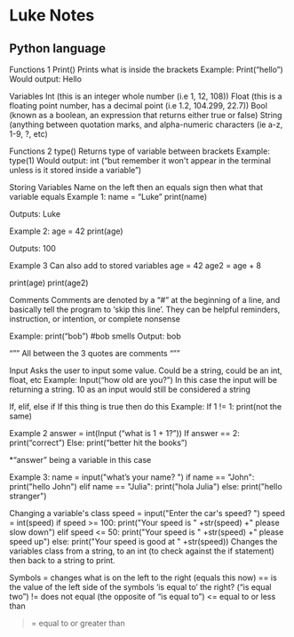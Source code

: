 # Luke Notes
## Python language

Functions 1
Print()
Prints what is inside the brackets
Example: 
Print(“hello”)
Would output: 
Hello

Variables
Int (this is an integer  whole number (i.e 1, 12, 108))
Float (this is a floating point number, has a decimal point (i.e 1.2, 104.299, 22.7))
Bool (known as a boolean, an expression that returns either true or false)
String (anything between quotation marks, and alpha-numeric characters (ie a-z, 1-9, ?, etc)

Functions 2
type()
Returns type of variable between brackets
Example: type(1)
Would output: int
(“but remember it won't appear in the terminal unless is it stored inside a variable”)

Storing Variables
Name on the left then an equals sign then what that variable equals
Example 1: name = “Luke”
	print(name)

Outputs: Luke

Example 2: age = 42
	print(age)

Outputs: 100

Example 3
Can also add to stored variables
age = 42
age2 = age + 8
 
print(age)
print(age2)











Comments
Comments are denoted by a “#” at the beginning of a line, 
and basically tell the program to ‘skip this line’.
They can be helpful reminders, instruction, or intention, or complete nonsense

Example:
print(“bob”)
#bob smells
Output:
bob

“””
All between the 3 quotes are comments
“””

Input 
Asks the user to input some value. Could be a string, could be an int, float, etc
Example:
Input(“how old are you?”)
In this case the input will be returning a string.
10 as an input would still be considered a string

If, elif, else
if
If this thing is true then do this
Example:
If 1 != 1:
	print(not the same)

Example 2
answer = int(Input (“what is 1 + 1?”))
If answer == 2:
	print(“correct”)
Else:
	print(“better hit the books”)

*“answer” being a variable in this case

Example 3:
name = input("what’s your name? ")
if name == "John":
    print("hello John")
elif name == "Julia":
    print("hola Julia")
else:
    print("hello stranger")




Changing a variable's class
speed = input("Enter the car's speed? ")
speed = int(speed)
if speed >= 100:
    print("Your speed is " +str(speed) +" please slow down")
elif speed <= 50:
    print("Your speed is " +str(speed) +" please speed up")
else:
    print("Your speed is good at " +str(speed))
Changes the variables class from a string, to an int (to check against the if statement) then back to a string to print.

Symbols
= changes what is on the left to the right (equals this now)
== is the value of the left side of the symbols ‘is equal to’ the right? (“is equal two”) 
!= does not equal (the opposite of “is equal to”)
<= equal to or less than
>= equal to or greater than

